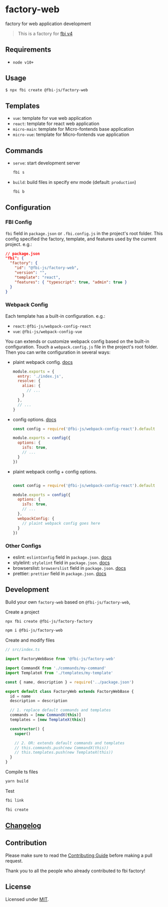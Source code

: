 # factory-web

factory for web application development

> This is a factory for [fbi v4](https://github.com/fbi-js/fbi)

## Requirements

- `node v10+`

## Usage

```bash
$ npx fbi create @fbi-js/factory-web
```

## Templates

- `vue`: template for vue web application
- `react`: template for react web application
- `micro-main`: template for Micro-fontends base application
- `micro-vue`: template for Micro-fontends vue application

## Commands

- `serve`: start development server

  ```bash
  fbi s
  ```

- `build`: build files in specify env mode (default: `production`)

  ```bash
  fbi b
  ```

## Configuration

### FBI Config

`fbi` field in `package.json` or `.fbi.config.js` in the project's root folder. This config specified the factory, template, and features used by the current project. e.g.:

```json
// package.json
"fbi": {
  "factory": {
    "id": "@fbi-js/factory-web",
    "version": "",
    "template": "react",
    "features": { "typescript": true, "admin": true }
  }
}
```

### Webpack Config

Each template has a built-in configuration. e.g.:

- `react`: `@fbi-js/webpack-config-react`
- `vue`: `@fbi-js/webpack-config-vue`

You can extends or customize webpack config based on the built-in configuration. Touch a `webpack.config.js` file in the project's root folder. Then you can write configuration in several ways:

- plaint webpack config. [docs](https://webpack.js.org/configuration/#options)

  ```js
  module.exports = {
    entry: './index.js',
    resolve: {
      alias: {
        // ...
      }
    },
    // ...
  }
  ```

- config options. [docs](https://github.com/fbi-js/config/blob/main/packages/webpack-config-base/README.md#options)

  ```js
  const config = require('@fbi-js/webpack-config-react').default

  module.exports = config({
    options: {
      isTs: true,
      // ...
    }
  })
  ```

- plaint webpack config + config options.

  ```js

  const config = require('@fbi-js/webpack-config-react').default

  module.exports = config({
    options: {
      isTs: true,
      // ...
    },
    webpackConfig: {
      // plaint webpack config goes here
    }
  })
  ```

### Other Configs

- eslint: `eslintConfig` field in `package.json`. [docs](https://eslint.org/docs/user-guide/configuring)
- stylelint: `stylelint` field in `package.json`. [docs](https://stylelint.io/user-guide/configure)
- browserslist: `browserslist` field in `package.json`. [docs](https://github.com/browserslist/browserslist#packagejson)
- prettier: `prettier` field in `package.json`. [docs](https://prettier.io/docs/en/configuration.html)

## Development

Build your own `factory-web` based on `@fbi-js/factory-web`,

Create a project

```bash
npx fbi create @fbi-js/factory-factory

npm i @fbi-js/factory-web
```

Create and modify files

```ts
// src/index.ts

import FactoryWebBase from '@fbi-js/factory-web'

import CommandX from './commands/my-command'
import TemplateX from './templates/my-template'

const { name, description } = require('../package.json')

export default class FactoryWeb extends FactoryWebBase {
  id = name
  description = description

  // 1. replace default commands and templates
  commands = [new CommandX(this)]
  templates = [new TemplateX(this)]

  constructor() {
    super()

    // 2. OR: extends default commands and templates
    // this.commands.push(new CommandX(this))
    // this.templates.push(new TemplateX(this))
  }
}
```

Compile ts files

```bash
yarn build
```

Test

```bash
fbi link
```

```bash
fbi create
```

## [Changelog](./CHANGELOG.md)

## Contribution

Please make sure to read the [Contributing Guide](./CONTRIBUTING.md) before making a pull request.

Thank you to all the people who already contributed to fbi factory!

## License

Licensed under [MIT](https://opensource.org/licenses/MIT).
